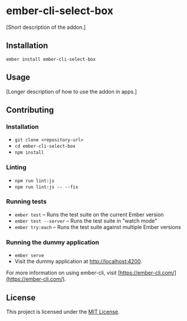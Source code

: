 ember-cli-select-box
==============================================================================

[Short description of the addon.]

Installation
------------------------------------------------------------------------------

```
ember install ember-cli-select-box
```


Usage
------------------------------------------------------------------------------

[Longer description of how to use the addon in apps.]


Contributing
------------------------------------------------------------------------------

### Installation

* `git clone <repository-url>`
* `cd ember-cli-select-box`
* `npm install`

### Linting

* `npm run lint:js`
* `npm run lint:js -- --fix`

### Running tests

* `ember test` – Runs the test suite on the current Ember version
* `ember test --server` – Runs the test suite in "watch mode"
* `ember try:each` – Runs the test suite against multiple Ember versions

### Running the dummy application

* `ember serve`
* Visit the dummy application at [http://localhost:4200](http://localhost:4200).

For more information on using ember-cli, visit [https://ember-cli.com/](https://ember-cli.com/).

License
------------------------------------------------------------------------------

This project is licensed under the [MIT License](LICENSE.md).
